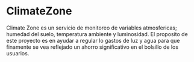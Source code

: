 # ClimateZone
Climate Zone es un servicio de monitoreo de variables atmosfericas; humedad del suelo, temperatura ambiente y luminosidad. El proposito de este proyecto es en ayudar a regular lo gastos de luz y agua para que finamente se vea reflejado un ahorro significativo en el bolsillo de los usuarios. 
